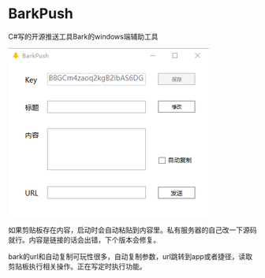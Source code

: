 # BarkPush
C#写的开源推送工具Bark的windows端辅助工具

![barkpush](/bark.png)

如果剪贴板存在内容，启动时会自动粘贴到内容里。私有服务器的自己改一下源码就行。内容是链接的话会出错，下个版本会修复。


bark的url和自动复制可玩性很多，自动复制参数，url跳转到app或者捷径，读取剪贴板执行相关操作。正在写定时执行功能。
